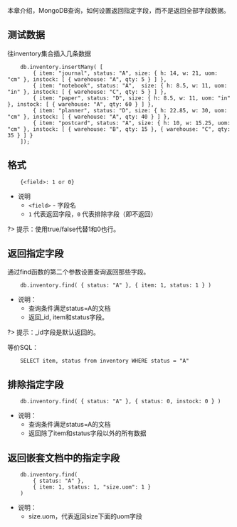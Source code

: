本章介绍，MongoDB查询，如何设置返回指定字段，而不是返回全部字段数据。

## 测试数据

往inventory集合插入几条数据
```terminal
    db.inventory.insertMany( [
        { item: "journal", status: "A", size: { h: 14, w: 21, uom: "cm" }, instock: [ { warehouse: "A", qty: 5 } ] },
        { item: "notebook", status: "A",  size: { h: 8.5, w: 11, uom: "in" }, instock: [ { warehouse: "C", qty: 5 } ] },
        { item: "paper", status: "D", size: { h: 8.5, w: 11, uom: "in" }, instock: [ { warehouse: "A", qty: 60 } ] },
        { item: "planner", status: "D", size: { h: 22.85, w: 30, uom: "cm" }, instock: [ { warehouse: "A", qty: 40 } ] },
        { item: "postcard", status: "A", size: { h: 10, w: 15.25, uom: "cm" }, instock: [ { warehouse: "B", qty: 15 }, { warehouse: "C", qty: 35 } ] }
    ]);
```

## 格式
```terminal
    {<field>: 1 or 0}
```

- 说明
    - `<field>` - 字段名
    - `1` 代表返回字段，`0` 代表排除字段（即不返回）

?> 提示：使用true/false代替1和0也行。

## 返回指定字段

通过find函数的第二个参数设置查询返回那些字段。
```terminal
    db.inventory.find( { status: "A" }, { item: 1, status: 1 } )
```
- 说明：
    - 查询条件满足status=A的文档
    - 返回_id, item和status字段。

?> 提示：_id字段是默认返回的。

等价SQL：
```terminal
    SELECT item, status from inventory WHERE status = "A"
```

## 排除指定字段
```terminal
    db.inventory.find( { status: "A" }, { status: 0, instock: 0 } )
```
- 说明：
    - 查询条件满足status=A的文档
    - 返回除了item和status字段以外的所有数据

## 返回嵌套文档中的指定字段
```terminal
    db.inventory.find(
        { status: "A" },
        { item: 1, status: 1, "size.uom": 1 }
    )
```
- 说明：
    - size.uom，代表返回size下面的uom字段</field></field>